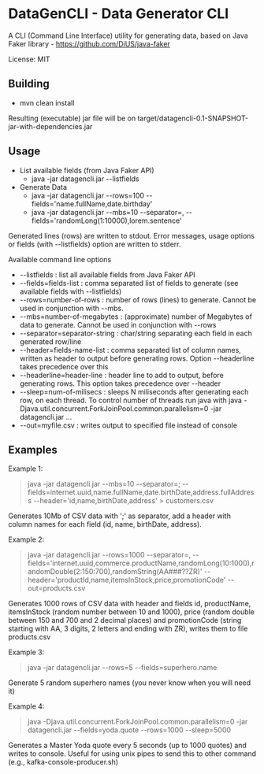 # DataGenCLI - Data Generator CLI 

A CLI (Command Line Interface) utility for generating data, based on Java Faker library  - https://github.com/DiUS/java-faker

License: MIT

## Building

*  mvn clean install

Resulting (executable) jar file will be on target/datagencli-0.1-SNAPSHOT-jar-with-dependencies.jar

## Usage 

* List available fields (from Java Faker API)
  * java -jar datagencli.jar --listfields
* Generate Data 
  * java -jar datagencli.jar --rows=100 --fields='name.fullName,date.birthday'
  * java -jar datagencli.jar --mbs=10 --separator=, --fields='randomLong(1:10000),lorem.sentence'

Generated lines (rows) are written to stdout. Error messages, usage options or fields (with --listfields) option are written to stderr.

Available command line options
* --listfields : list all available fields from Java Faker API
* --fields=fields-list : comma separated list of fields to generate (see available fields with --listfields)  
* --rows=number-of-rows : number of rows (lines) to generate. Cannot be used in conjunction with --mbs.
* --mbs=number-of-megabytes : (approximate) number of Megabytes of data to generate. Cannot be used in conjunction with --rows
* --separator=separator-string : char/string separating each field in each generated row/line
* --header=fields-name-list : comma separated list of column names, written as header to output before generating rows. Option --headerline takes precedence over this
* --headerline=header-line : header line to add to output, before generating rows. This option takes precedence over --header
* --sleep=num-of-milisecs : sleeps N miliseconds after generating each row, on each thread. To control number of threads run java with java -Djava.util.concurrent.ForkJoinPool.common.parallelism=0 -jar datagencli.jar ...
* --out=myfile.csv : writes output to specified file instead of console 

## Examples


Example 1: 
> java -jar datagencli.jar --mbs=10 --separator=\; --fields=internet.uuid,name.fullName,date.birthDate,address.fullAddress --header='id,name,birthDate,address' > customers.csv

Generates 10Mb of CSV data with ';' as separator, add a header with column names for each field (id, name, birthDate, address).

Example 2:
> java -jar datagencli.jar --rows=1000 --separator=, --fields='internet.uuid,commerce.productName,randomLong(10:1000),randomDouble(2:150:700),randomString(AA###??ZR)' --header='productId,name,itemsInStock,price,promotionCode' --out=products.csv

Generates 1000 rows of CSV data with header and fields id, productName, itemsInStock (random number between 10 and 1000), price (random double between 150 and 700 and 2 decimal places) and promotionCode (string starting with AA, 3 digits, 2 letters and ending with ZR), writes them to file products.csv

Example 3:
> java -jar datagencli.jar --rows=5 --fields=superhero.name

Generate 5 random superhero names (you never know when you will need it)

Example 4:
> java -Djava.util.concurrent.ForkJoinPool.common.parallelism=0 -jar datagencli.jar --fields=yoda.quote --rows=1000 --sleep=5000

Generates a Master Yoda quote every 5 seconds (up to 1000 quotes) and writes to console. Useful for using unix pipes to send this to other command (e.g., kafka-console-producer.sh)
